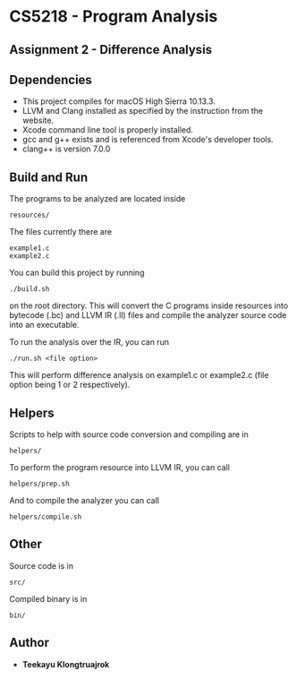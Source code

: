 # CS5218 - Program Analysis
## Assignment 2 - Difference Analysis

## Dependencies

* This project compiles for macOS High Sierra 10.13.3.
* LLVM and Clang installed as specified by the instruction from the website.
* Xcode command line tool is properly installed.
* gcc and g++ exists and is referenced from Xcode's developer tools.
* clang++ is version 7.0.0

## Build and Run

The programs to be analyzed are located inside
```
resources/
```
The files currently there are

```
example1.c
example2.c
```

You can build this project by running
```
./build.sh
```
on the root directory. This will convert the C programs inside resources into bytecode (.bc) and LLVM IR (.ll) files and compile the analyzer source code into an executable.

To run the analysis over the IR, you can run
```
./run.sh <file option>
```
This will perform difference analysis on example1.c or example2.c (file option being 1 or 2 respectively).

## Helpers

Scripts to help with source code conversion and compiling are in
```
helpers/
```
To perform the program resource into LLVM IR, you can call
```
helpers/prep.sh
```
And to compile the analyzer you can call
```
helpers/compile.sh
```

## Other

Source code is in
```
src/
```

Compiled binary is in
```
bin/
```

## Author

* **Teekayu Klongtruajrok**
